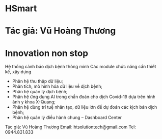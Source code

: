 # HSmart 
# Tác giả: Vũ Hoàng Thương
# Innovation non stop
Hệ thống cảnh báo dịch bệnh thông minh
Các module chức năng cần thiết kế, xây dựng
-	Phân hệ thu thập dữ liệu;
-	Phân tích, mô hình hóa dữ liệu về dịch bệnh;
-	Phân hệ quản lý dịch bệnh;
-	Phân hệ ứng dụng AI trong chẩn đoán cho dịch Covid-19 dựa trên hình ảnh y khoa X-Quang;
-	Phân hệ dùng trí tuệ nhân tạo, dữ liệu lớn để dự đoán các kịch bản dịch bệnh; 
-	Phân hệ quản lý điều hành chung – Dashboard Center

Tác giả: Vũ Hoàng Thương     Email: htsolutiontech@gmail.com    Tel: 0944.831.833
